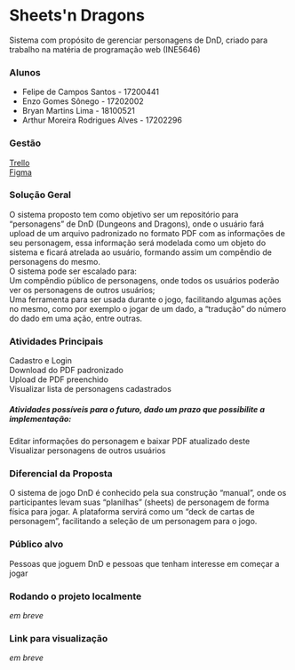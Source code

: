 # Sheets'n Dragons
Sistema com propósito de gerenciar personagens de DnD, criado para trabalho na matéria de programação web (INE5646)

### Alunos
* Felipe de Campos Santos - 17200441  
* Enzo Gomes Sônego - 17202002  
* Bryan Martins Lima - 18100521  
* Arthur Moreira Rodrigues Alves - 17202296  

### Gestão
[Trello](https://trello.com/b/EobkBlns/prog-web)  
[Figma](https://www.figma.com/file/3sevFLC4XVbLsrV3H7JayY/INE5646---%C3%A9obraia?node-id=41%3A147)  

### Solução Geral
O sistema proposto tem como objetivo ser um repositório para “personagens” de DnD (Dungeons and Dragons), onde o usuário fará upload de um arquivo padronizado no formato PDF com as informações de seu personagem, essa informação será modelada como um objeto do sistema e ficará atrelada ao usuário, formando assim um compêndio de personagens do mesmo.  
O sistema pode ser escalado para:  
Um compêndio público de personagens, onde todos os usuários poderão ver os personagens de outros usuários;  
Uma ferramenta para ser usada durante o jogo, facilitando algumas ações no mesmo, como por exemplo o jogar de um dado, a “tradução” do número do dado em uma ação, entre outras.  

### Atividades Principais

Cadastro e Login  
Download do PDF padronizado  
Upload de PDF preenchido  
Visualizar lista de personagens cadastrados  

##### Atividades possíveis para o futuro, dado um prazo que possibilite a implementação:
Editar informações do personagem e baixar PDF atualizado deste  
Visualizar personagens de outros usuários  


### Diferencial da Proposta
O sistema de jogo DnD é conhecido pela sua construção “manual”, onde os participantes levam suas “planilhas” (sheets) de personagem de forma física para jogar. A plataforma servirá como um “deck de cartas de personagem”, facilitando a seleção de um personagem para o jogo.


### Público alvo
Pessoas que joguem DnD e pessoas que tenham interesse em começar a jogar

### Rodando o projeto localmente
_em breve_  

### Link para visualização
_em breve_

